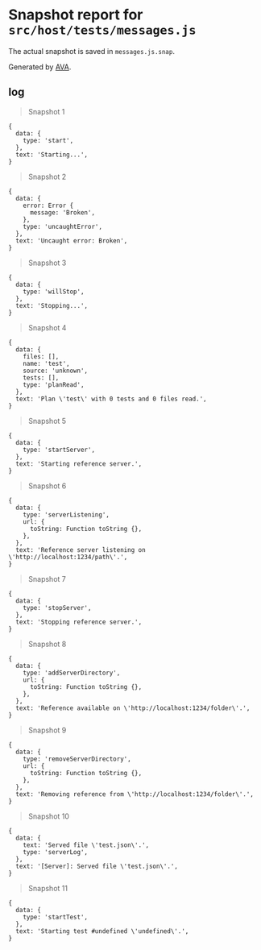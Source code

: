 # Snapshot report for `src/host/tests/messages.js`

The actual snapshot is saved in `messages.js.snap`.

Generated by [AVA](https://avajs.dev).

## log

> Snapshot 1

    {
      data: {
        type: 'start',
      },
      text: 'Starting...',
    }

> Snapshot 2

    {
      data: {
        error: Error {
          message: 'Broken',
        },
        type: 'uncaughtError',
      },
      text: 'Uncaught error: Broken',
    }

> Snapshot 3

    {
      data: {
        type: 'willStop',
      },
      text: 'Stopping...',
    }

> Snapshot 4

    {
      data: {
        files: [],
        name: 'test',
        source: 'unknown',
        tests: [],
        type: 'planRead',
      },
      text: 'Plan \'test\' with 0 tests and 0 files read.',
    }

> Snapshot 5

    {
      data: {
        type: 'startServer',
      },
      text: 'Starting reference server.',
    }

> Snapshot 6

    {
      data: {
        type: 'serverListening',
        url: {
          toString: Function toString {},
        },
      },
      text: 'Reference server listening on \'http://localhost:1234/path\'.',
    }

> Snapshot 7

    {
      data: {
        type: 'stopServer',
      },
      text: 'Stopping reference server.',
    }

> Snapshot 8

    {
      data: {
        type: 'addServerDirectory',
        url: {
          toString: Function toString {},
        },
      },
      text: 'Reference available on \'http://localhost:1234/folder\'.',
    }

> Snapshot 9

    {
      data: {
        type: 'removeServerDirectory',
        url: {
          toString: Function toString {},
        },
      },
      text: 'Removing reference from \'http://localhost:1234/folder\'.',
    }

> Snapshot 10

    {
      data: {
        text: 'Served file \'test.json\'.',
        type: 'serverLog',
      },
      text: '[Server]: Served file \'test.json\'.',
    }

> Snapshot 11

    {
      data: {
        type: 'startTest',
      },
      text: 'Starting test #undefined \'undefined\'.',
    }
